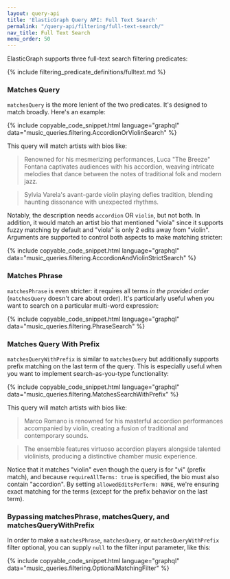 ```yaml
---
layout: query-api
title: 'ElasticGraph Query API: Full Text Search'
permalink: "/query-api/filtering/full-text-search/"
nav_title: Full Text Search
menu_order: 50
---
```

ElasticGraph supports three full-text search filtering predicates:

{% include filtering_predicate_definitions/fulltext.md %}

### Matches Query

`matchesQuery` is the more lenient of the two predicates. It's designed to match broadly. Here's an example:

{% include copyable_code_snippet.html language="graphql" data="music_queries.filtering.AccordionOrViolinSearch" %}

This query will match artists with bios like:

> Renowned for his mesmerizing performances, Luca "The Breeze" Fontana captivates audiences with his accordion,
> weaving intricate melodies that dance between the notes of traditional folk and modern jazz.

> Sylvia  Varela's avant-garde violin playing defies tradition, blending haunting dissonance with unexpected rhythms.

Notably, the description needs `accordion` OR `violin`, but not both. In addition, it would match an artist bio that
mentioned "viola" since it supports fuzzy matching by default and "viola" is only 2 edits away from "violin". Arguments
are supported to control both aspects to make matching stricter:

{% include copyable_code_snippet.html language="graphql" data="music_queries.filtering.AccordionAndViolinStrictSearch" %}

### Matches Phrase

`matchesPhrase` is even stricter: it requires all terms _in the provided order_ (`matchesQuery` doesn't care about order). It's particularly useful when you want to search on a particular multi-word expression:

{% include copyable_code_snippet.html language="graphql" data="music_queries.filtering.PhraseSearch" %}

### Matches Query With Prefix

`matchesQueryWithPrefix` is similar to `matchesQuery` but additionally supports prefix matching on the last term of the query. This is especially useful when you want to implement search-as-you-type functionality:

{% include copyable_code_snippet.html language="graphql" data="music_queries.filtering.MatchesSearchWithPrefix" %}

This query will match artists with bios like:

> Marco Romano is renowned for his masterful accordion performances accompanied by violin, creating a fusion of traditional and contemporary sounds.

> The ensemble features virtuoso accordion players alongside talented violinists, producing a distinctive chamber music experience.

Notice that it matches "violin" even though the query is for "vi" (prefix match), and because `requireAllTerms: true` is specified, the bio must also contain "accordion". By setting `allowedEditsPerTerm: NONE`, we're ensuring exact matching for the terms (except for the prefix behavior on the last term).

### Bypassing matchesPhrase, matchesQuery, and matchesQueryWithPrefix

In order to make a `matchesPhrase`, `matchesQuery`, or `matchesQueryWithPrefix` filter optional, you can supply `null` to the filter input parameter, like this:

{% include copyable_code_snippet.html language="graphql" data="music_queries.filtering.OptionalMatchingFilter" %}

